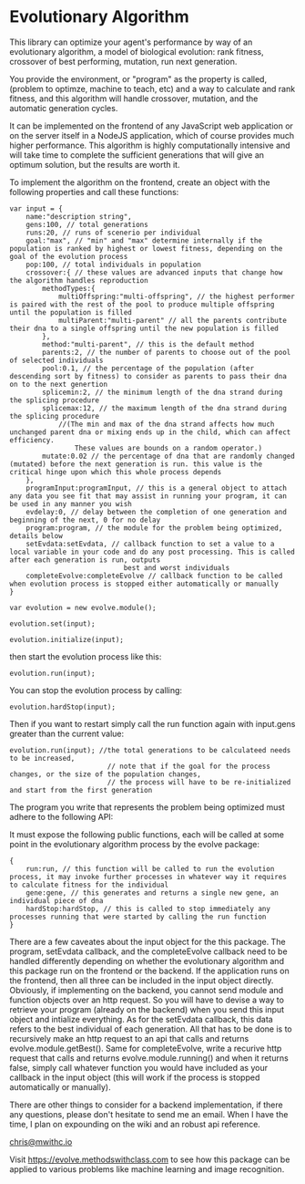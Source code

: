 
#  Evolutionary Algorithm


This library can optimize your agent's performance by way of an evolutionary algorithm, a model of biological evolution: rank fitness, crossover of best performing, mutation, run next generation.

You provide the environment, or "program" as the property is called, (problem to optimze, machine to teach, etc) and a way to calculate and rank fitness, and this algorithm will handle crossover, mutation, and the automatic generation cycles.

It can be implemented on the frontend of any JavaScript web application or on the server itself in a NodeJS application, which of course provides much higher performance. This algorithm is highly computationally intensive and will take time to complete the sufficient generations that will give an optimum solution, but the results are worth it.  

To implement the algorithm on the frontend, create an object with the following properties and call these functions:

	var input = {
		name:"description string",
		gens:100, // total generations
		runs:20, // runs of scenerio per individual
		goal:"max", // "min" and "max" determine internally if the population is ranked by highest or lowest fitness, depending on the goal of the evolution process
		pop:100, // total individuals in population
		crossover:{ // these values are advanced inputs that change how the algorithm handles reproduction
			methodTypes:{
				multiOffspring:"multi-offspring", // the highest performer is paired with the rest of the pool to produce multiple offspring until the population is filled
				multiParent:"multi-parent" // all the parents contribute their dna to a single offspring until the new population is filled 
			},
			method:"multi-parent", // this is the default method
			parents:2, // the number of parents to choose out of the pool of selected individuals
			pool:0.1, // the percentage of the population (after descending sort by fitness) to consider as parents to pass their dna on to the next genertion
			splicemin:2, // the minimum length of the dna strand during the splicing procedure
			splicemax:12, // the maximum length of the dna strand during the splicing procedure
				//(The min and max of the dna strand affects how much unchanged parent dna or mixing ends up in the child, which can affect efficiency. 
					These values are bounds on a random operator.)
			mutate:0.02 // the percentage of dna that are randomly changed (mutated) before the next generation is run. this value is the critical hinge upon which this whole process depends
		},
		programInput:programInput, // this is a general object to attach any data you see fit that may assist in running your program, it can be used in any manner you wish
		evdelay:0, // delay between the completion of one generation and beginning of the next, 0 for no delay 
		program:program, // the module for the problem being optimized, details below
		setEvdata:setEvdata, // callback function to set a value to a local variable in your code and do any post processing. This is called after each generation is run, outputs 
								best and worst individuals 
		completeEvolve:completeEvolve // callback function to be called when evolution process is stopped either automatically or manually
	}

	var evolution = new evolve.module();

	evolution.set(input);

	evolution.initialize(input);

then start the evolution process like this:

	evolution.run(input);


You can stop the evolution process by calling:

	evolution.hardStop(input);


Then if you want to restart simply call the run function again with input.gens greater than the current value:

	evolution.run(input); //the total generations to be calculateed needs to be increased,
							// note that if the goal for the process changes, or the size of the population changes,
							// the process will have to be re-initialized and start from the first generation


The program you write that represents the problem being optimized must adhere to the following API:


It must expose the following public functions, each will be called at some point in the evolutionary algorithm process by the evolve package:

	{
		run:run, // this function will be called to run the evolution process, it may invoke further processes in whatever way it requires to calculate fitness for the individual
		gene:gene, // this generates and returns a single new gene, an individual piece of dna
		hardStop:hardStop, // this is called to stop immediately any processes running that were started by calling the run function
	} 


There are a few caveates about the input object for the this package. The program, setEvdata callback, and the completeEvolve callback need to be handled differently depending on whether the evolutionary algorithm and this package run on the frontend or the backend. If the application runs on the frontend, then all three can be included in the input object directly. Obviously, if implementing on the backend, you cannot send module and function objects over an http request. So you will have to devise a way to retrieve your program (already on the backend) when you send this input object and intialize everything. As for the setEvdata callback, this data refers to the best individual of each generation. All that has to be done is to recursively make an http request to an api that calls and returns evolve.module.getBest(). Same for completeEvolve, write a recurive http request that calls and returns evolve.module.running() and when it returns false, simply call whatever function you would have included as your callback in the input object (this will work if the process is stopped automatically or manually).


There are other things to consider for a backend implementation, if there any questions, please don't hesitate to send me an email. When I have the time, I plan on expounding on the wiki and an robust api reference.


chris@mwithc.io



Visit https://evolve.methodswithclass.com to see how this package can be applied to various problems like machine learning and image recognition. 

